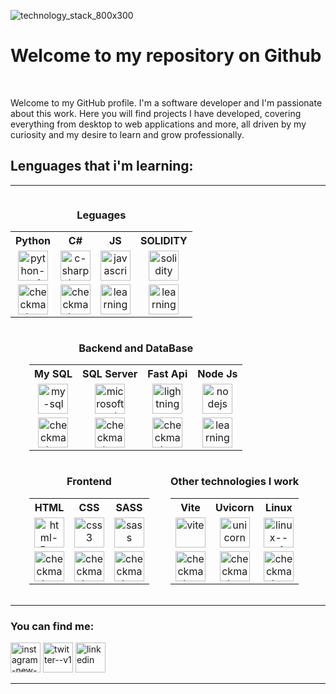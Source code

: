 <!DOCTYPE html>
![technology_stack_800x300](https://github.com/liskoo1/liskoo1/assets/106185848/3a2bdb15-0101-4254-831e-42b94bc77c53)
<h1><b>Welcome to my repository on Github</b></h1>
<br>
<p width="500">Welcome to my GitHub profile. I'm a software developer and I'm passionate about this work. Here you will find projects I have developed, covering everything
     from desktop to web applications and more, all driven by my curiosity and my desire to learn and grow professionally.</p>
<h2> Lenguages that i'm learning:</h2>
<hr>
<div style="display: inline-block;">
    <h3 style="text-align: center;">Leguages</h3>
    <table style="text-align:center">
        <tr>
            <th>Python</th>
            <th>C#</th>
            <th>JS</th>
            <th>SOLIDITY</th>
        </tr>
        <tr>
            <td><img width="48" height="48" src="https://img.icons8.com/color/48/python--v1.png" alt="python--v1"/></td>
            <td><img width="48" height="48" src="https://img.icons8.com/nolan/64/c-sharp-logo.png" alt="c-sharp-logo"/></td>
            <td><img width="48" height="48" src="https://img.icons8.com/color/48/javascript--v1.png" alt="javascript--v1"/></td>
            <td><img width="48" height="48" src="https://img.icons8.com/color-glass/48/solidity.png" alt="solidity"/></td>
        </tr>
        <tr>
            <td><img width="48" height="48" src="https://img.icons8.com/clouds/48/checkmark--v1.png" alt="checkmark--v1"/></td>
            <td><img width="48" height="48" src="https://img.icons8.com/clouds/48/checkmark--v1.png" alt="checkmark--v1"/></td>
            <td><img width="48" height="48" src="https://img.icons8.com/clouds/100/learning.png" alt="learning"/></td>
            <td><img width="48" height="48" src="https://img.icons8.com/clouds/100/learning.png" alt="learning"/></td>
        </tr>
    </table>   
</div>
<div style="display: inline-block; margin-left: 30px;">
    <h3 style="text-align: center;">Backend and DataBase</h3>
    <table style="text-align:center; align-item:center" >
        <tr>
            <th>My SQL</th>
            <th>SQL Server</th>
            <th>Fast Api</th>
            <th>Node Js</th>
        </tr>
        <tr>
            <td><img width="48" height="48" src="https://img.icons8.com/fluency/48/my-sql.png" alt="my-sql"/></td>
            <td><img width="48" height="48" src="https://img.icons8.com/color/48/microsoft-sql-server.png" alt="microsoft-sql-server"/></td>
            <td><img width="48" height="48" src="https://img.icons8.com/ios/50/000000/lightning-bolt--v1.png" alt="lightning-bolt--v1"/></td>
            <td><img width="48" height="48" src="https://img.icons8.com/color/48/nodejs.png" alt="nodejs"/></td>
        </tr>
        <tr>
            <td><img width="48" height="48" src="https://img.icons8.com/clouds/48/checkmark--v1.png" alt="checkmark--v1"/></td>
            <td><img width="48" height="48" src="https://img.icons8.com/clouds/48/checkmark--v1.png" alt="checkmark--v1"/></td>
            <td><img width="48" height="48" src="https://img.icons8.com/clouds/48/checkmark--v1.png" alt="checkmark--v1"/></td>            
            <td><img width="48" height="48" src="https://img.icons8.com/clouds/100/learning.png" alt="learning" /></td>
        </tr>
    </table>  
</div>
<div style="display: inline-block; margin-left: 30px;">
<h3 style="text-align: center;">Frontend</h3>
<table style="text-align:center">
    <tr>
        <th>HTML</th>
        <th>CSS</th>
        <th>SASS</th>
    </tr>
    <tr>
        <td><img  width="48" height="48" src="https://img.icons8.com/color/48/html-5--v1.png" alt="html-5--v1"/></td>
        <td><img width="48" height="48" src="https://img.icons8.com/color/48/css3.png" alt="css3"/></td>
        <td><img width="48" height="48" src="https://img.icons8.com/color/48/sass.png" alt="sass"/></td>
    </tr>
    <tr>
        <td><img width="48" height="48" src="https://img.icons8.com/clouds/48/checkmark--v1.png" alt="checkmark--v1"/></td>
        <td><img width="48" height="48" src="https://img.icons8.com/clouds/48/checkmark--v1.png" alt="checkmark--v1"/></td>
        <td><img width="48" height="48" src="https://img.icons8.com/clouds/48/checkmark--v1.png" alt="checkmark--v1"/></td>
    </tr>
</table>    
</div>
<div style="display: inline-block; margin-left: 30px;">
    <h3 style="text-align: center;">Other technologies I work</h3>
    <table style="text-align:center">
        <tr>
            <th>Vite</th>
            <th>Uvicorn</th>
            <th>Linux</th>
        </tr>
        <tr>
            <td><img width="48" height="48" src="https://img.icons8.com/color/48/vite.png" alt="vite"/></td>
            <td><img width="48" height="48" src="https://img.icons8.com/nolan/64/unicorn.png" alt="unicorn"/></td>
            <td><img width="48" height="48" src="https://img.icons8.com/color/48/linux--v1.png" alt="linux--v1"/></td>
        </tr>
        <tr>
            <td><img width="48" height="48" src="https://img.icons8.com/clouds/48/checkmark--v1.png" alt="checkmark--v1"/></td>
            <td><img width="48" height="48" src="https://img.icons8.com/clouds/48/checkmark--v1.png" alt="checkmark--v1"/></td>
            <td><img width="48" height="48" src="https://img.icons8.com/clouds/48/checkmark--v1.png" alt="checkmark--v1"/></td>
        </tr>
    </table>    
    </div>

<hr>
<h3>You can find me:</h3>
<p>
    <a href="https://www.instagram.com/luisrequenamell/" id="instagram"><img width="48" height="48" src="https://img.icons8.com/color/48/instagram-new--v1.png" alt="instagram-new--v1" id="intagram"/></a>
    <a href="https://twitter.com/Liskoo89" id="twetter"><img width="48" height="48" src="https://img.icons8.com/color/48/twitter--v1.png" alt="twitter--v1" id="twetter"/></a>
    <a href="https://www.linkedin.com/in/luis-requena-mellado-b59123265/" id="linke"><img width="48" height="48" src="https://img.icons8.com/fluency/48/linkedin.png" alt="linkedin"/></a>
    </p>
    <hr>
<br>
<p><img src="https://github-readme-stats.vercel.app/api?username=liskoo1" alt=""></p>
   
